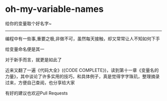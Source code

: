 oh-my-variable-names
====================

给你的变量取个好名字~

---

编程中有一些事,重要之极,非做不可，虽然每天接触，却又常常让人不知如何下手

给变量命名便是其一

对于新手而言，就更是如此了

近来又翻了一遍《代码大全》(《CODE COMPLETE》)，读到第十一章《变量名的力量》，其中谈论了许多实用的技巧，和具体例子，真是觉得字字珠玑，整理摘录过来，方便自己查阅，也分享给大家

有好的建议也欢迎Pull Requests
